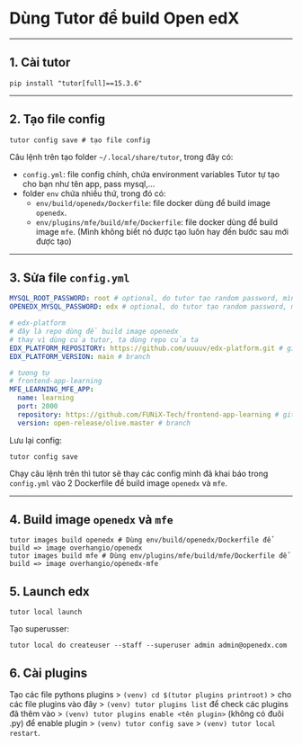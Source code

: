 # Dùng Tutor để build Open edX

---

## 1. Cài tutor

```shell
pip install "tutor[full]==15.3.6"
```

---

## 2. Tạo file config

```shell
tutor config save # tạo file config
```

Câu lệnh trên tạo folder `~/.local/share/tutor`, trong đây có:

- `config.yml`: file config chính, chứa environment variables Tutor tự tạo cho bạn như tên app, pass mysql,...
- folder `env` chứa nhiều thứ, trong đó có:
  - `env/build/openedx/Dockerfile`: file docker dùng để build image `openedx`.
  - `env/plugins/mfe/build/mfe/Dockerfile`: file docker dùng để build image `mfe`. (Mình không biết nó được tạo luôn hay đến bước sau mới được tạo)

---

## 3. Sửa file `config.yml`

```yml
MYSQL_ROOT_PASSWORD: root # optional, do tutor tạo random password, mình không thích nên sửa lại cho dễ nhìn
OPENEDX_MYSQL_PASSWORD: edx # optional, do tutor tạo random password, mình không thích nên sửa lại cho dễ nhìn

# edx-platform
# đây là repo dùng để build image openedx
# thay vì dùng của tutor, ta dùng repo của ta
EDX_PLATFORM_REPOSITORY: https://github.com/uuuuv/edx-platform.git # git repo
EDX_PLATFORM_VERSION: main # branch

# tương tự
# frontend-app-learning
MFE_LEARNING_MFE_APP:
  name: learning
  port: 2000
  repository: https://github.com/FUNiX-Tech/frontend-app-learning # git repo
  version: open-release/olive.master # branch
```

Lưu lại config:

```shell
tutor config save
```

Chạy câu lệnh trên thì tutor sẽ thay các config mình đã khai báo trong `config.yml` vào 2 Dockerfile để build image `openedx` và `mfe`.

---

## 4. Build image `openedx` và `mfe`

```shell
tutor images build openedx # Dùng env/build/openedx/Dockerfile để build => image overhangio/openedx
tutor images build mfe # Dùng env/plugins/mfe/build/mfe/Dockerfile để build => image overhangio/openedx-mfe
```

## 5. Launch edx

```shell
tutor local launch
```

Tạo superusser:

```shell
tutor local do createuser --staff --superuser admin admin@openedx.com
```

## 6. Cài plugins
Tạo các file pythons plugins > `(venv) cd $(tutor plugins printroot)` > cho các file plugins vào đây > `(venv) tutor plugins list` để check các plugins đã thêm vào > `(venv) tutor plugins enable <tên plugin>` (không có đuôi .py) để enable plugin > `(venv) tutor config save` > `(venv) tutor local restart`.

